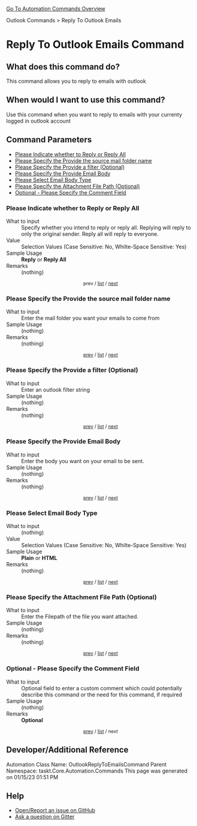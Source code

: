 <!--TITLE: Reply To Outlook Emails Command -->
<!-- SUBTITLE: a command in the Outlook Commands group. -->
[Go To Automation Commands Overview](/automation-commands.md)


Outlook Commands &gt; Reply To Outlook Emails


# Reply To Outlook Emails Command


## What does this command do?
This command allows you to reply to emails with outlook


## When would I want to use this command?
Use this command when you want to reply to emails with your currenty logged in outlook account


<a id="param_list"></a>
## Command Parameters
- [Please Indicate whether to Reply or Reply All](#param_0)
- [Please Specify the Provide the source mail folder name](#param_1)
- [Please Specify the Provide a filter (Optional)](#param_2)
- [Please Specify the Provide Email Body](#param_3)
- [Please Select Email Body Type](#param_4)
- [Please Specify the Attachment File Path (Optional)](#param_5)
- [Optional - Please Specify the Comment Field](#param_6)


<a id="param_0"></a>
### Please Indicate whether to Reply or Reply All


<dl>
<dt>What to input</dt><dd>Specify whether you intend to reply or reply all. Replying will reply to only the original sender. Reply all will reply to everyone.</dd>
<dt>Value</dt><dd>Selection Values (Case Sensitive: No, Whilte-Space Sensitive: Yes)</dd>
<dt>Sample Usage</dt><dd><strong>Reply</strong> or  <strong>Reply All</strong></dd>
<dt>Remarks</dt><dd>(nothing)</dd>
</dl>




<div style="font-size: 90%; text-align: center">


prev / [list](#param_list) / [next](#param_1)


</div>


<a id="param_1"></a>
### Please Specify the Provide the source mail folder name


<dl>
<dt>What to input</dt><dd>Enter the mail folder you want your emails to come from</dd>
<dt>Sample Usage</dt><dd>(nothing)</dd>
<dt>Remarks</dt><dd>(nothing)</dd>
</dl>




<div style="font-size: 90%; text-align: center">


[prev](#param_1) / [list](#param_list) / [next](#param_2)


</div>


<a id="param_2"></a>
### Please Specify the Provide a filter (Optional)


<dl>
<dt>What to input</dt><dd>Enter an outlook filter string</dd>
<dt>Sample Usage</dt><dd>(nothing)</dd>
<dt>Remarks</dt><dd>(nothing)</dd>
</dl>




<div style="font-size: 90%; text-align: center">


[prev](#param_2) / [list](#param_list) / [next](#param_3)


</div>


<a id="param_3"></a>
### Please Specify the Provide Email Body


<dl>
<dt>What to input</dt><dd>Enter the body you want on your email to be sent.</dd>
<dt>Sample Usage</dt><dd>(nothing)</dd>
<dt>Remarks</dt><dd>(nothing)</dd>
</dl>




<div style="font-size: 90%; text-align: center">


[prev](#param_3) / [list](#param_list) / [next](#param_4)


</div>


<a id="param_4"></a>
### Please Select Email Body Type


<dl>
<dt>What to input</dt><dd>(nothing)</dd>
<dt>Value</dt><dd>Selection Values (Case Sensitive: No, Whilte-Space Sensitive: Yes)</dd>
<dt>Sample Usage</dt><dd><strong>Plain</strong> or  <strong>HTML</strong></dd>
<dt>Remarks</dt><dd>(nothing)</dd>
</dl>




<div style="font-size: 90%; text-align: center">


[prev](#param_4) / [list](#param_list) / [next](#param_5)


</div>


<a id="param_5"></a>
### Please Specify the Attachment File Path (Optional)


<dl>
<dt>What to input</dt><dd>Enter the Filepath of the file you want attached.</dd>
<dt>Sample Usage</dt><dd>(nothing)</dd>
<dt>Remarks</dt><dd>(nothing)</dd>
</dl>




<div style="font-size: 90%; text-align: center">


[prev](#param_5) / [list](#param_list) / [next](#param_6)


</div>


<a id="param_6"></a>
### Optional - Please Specify the Comment Field


<dl>
<dt>What to input</dt><dd>Optional field to enter a custom comment which could potentially describe this command or the need for this command, if required</dd>
<dt>Sample Usage</dt><dd>(nothing)</dd>
<dt>Remarks</dt><dd><strong>Optional</strong><br></dd>
</dl>




<div style="font-size: 90%; text-align: center">


[prev](#param_6) / [list](#param_list) / next


</div>


## Developer/Additional Reference
Automation Class Name: OutlookReplyToEmailsCommand
Parent Namespace: taskt.Core.Automation.Commands
This page was generated on 01/15/23 01:51 PM


## Help
- [Open/Report an issue on GitHub](https://github.com/rcktrncn/taskt/issues/new)
- [Ask a question on Gitter](https://gitter.im/taskt-rpa/Lobby)
